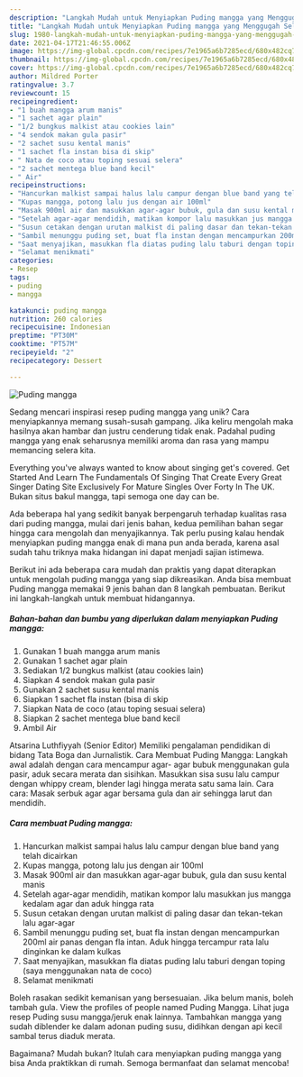 ```yaml
---
description: "Langkah Mudah untuk Menyiapkan Puding mangga yang Menggugah Selera"
title: "Langkah Mudah untuk Menyiapkan Puding mangga yang Menggugah Selera"
slug: 1980-langkah-mudah-untuk-menyiapkan-puding-mangga-yang-menggugah-selera
date: 2021-04-17T21:46:55.006Z
image: https://img-global.cpcdn.com/recipes/7e1965a6b7285ecd/680x482cq70/puding-mangga-foto-resep-utama.jpg
thumbnail: https://img-global.cpcdn.com/recipes/7e1965a6b7285ecd/680x482cq70/puding-mangga-foto-resep-utama.jpg
cover: https://img-global.cpcdn.com/recipes/7e1965a6b7285ecd/680x482cq70/puding-mangga-foto-resep-utama.jpg
author: Mildred Porter
ratingvalue: 3.7
reviewcount: 15
recipeingredient:
- "1 buah mangga arum manis"
- "1 sachet agar plain"
- "1/2 bungkus malkist atau cookies lain"
- "4 sendok makan gula pasir"
- "2 sachet susu kental manis"
- "1 sachet fla instan bisa di skip"
- " Nata de coco atau toping sesuai selera"
- "2 sachet mentega blue band kecil"
- " Air"
recipeinstructions:
- "Hancurkan malkist sampai halus lalu campur dengan blue band yang telah dicairkan"
- "Kupas mangga, potong lalu jus dengan air 100ml"
- "Masak 900ml air dan masukkan agar-agar bubuk, gula dan susu kental manis"
- "Setelah agar-agar mendidih, matikan kompor lalu masukkan jus mangga kedalam agar dan aduk hingga rata"
- "Susun cetakan dengan urutan malkist di paling dasar dan tekan-tekan lalu agar-agar"
- "Sambil menunggu puding set, buat fla instan dengan mencampurkan 200ml air panas dengan fla intan. Aduk hingga tercampur rata lalu dinginkan ke dalam kulkas"
- "Saat menyajikan, masukkan fla diatas puding lalu taburi dengan toping (saya menggunakan nata de coco)"
- "Selamat menikmati"
categories:
- Resep
tags:
- puding
- mangga

katakunci: puding mangga 
nutrition: 260 calories
recipecuisine: Indonesian
preptime: "PT30M"
cooktime: "PT57M"
recipeyield: "2"
recipecategory: Dessert

---
```



![Puding mangga](https://img-global.cpcdn.com/recipes/7e1965a6b7285ecd/680x482cq70/puding-mangga-foto-resep-utama.jpg)

Sedang mencari inspirasi resep puding mangga yang unik? Cara menyiapkannya memang susah-susah gampang. Jika keliru mengolah maka hasilnya akan hambar dan justru cenderung tidak enak. Padahal puding mangga yang enak seharusnya memiliki aroma dan rasa yang mampu memancing selera kita.

Everything you&#39;ve always wanted to know about singing get&#39;s covered. Get Started And Learn The Fundamentals Of Singing That Create Every Great Singer Dating Site Exclusively For Mature Singles Over Forty In The UK. Bukan situs bakul mangga, tapi semoga one day can be.

Ada beberapa hal yang sedikit banyak berpengaruh terhadap kualitas rasa dari puding mangga, mulai dari jenis bahan, kedua pemilihan bahan segar hingga cara mengolah dan menyajikannya. Tak perlu pusing kalau hendak menyiapkan puding mangga enak di mana pun anda berada, karena asal sudah tahu triknya maka hidangan ini dapat menjadi sajian istimewa.


Berikut ini ada beberapa cara mudah dan praktis yang dapat diterapkan untuk mengolah puding mangga yang siap dikreasikan. Anda bisa membuat Puding mangga memakai 9 jenis bahan dan 8 langkah pembuatan. Berikut ini langkah-langkah untuk membuat hidangannya.

<!--inarticleads1-->

##### Bahan-bahan dan bumbu yang diperlukan dalam menyiapkan Puding mangga:

1. Gunakan 1 buah mangga arum manis
1. Gunakan 1 sachet agar plain
1. Sediakan 1/2 bungkus malkist (atau cookies lain)
1. Siapkan 4 sendok makan gula pasir
1. Gunakan 2 sachet susu kental manis
1. Siapkan 1 sachet fla instan (bisa di skip
1. Siapkan  Nata de coco (atau toping sesuai selera)
1. Siapkan 2 sachet mentega blue band kecil
1. Ambil  Air


Atsarina Luthfiyyah (Senior Editor) Memiliki pengalaman pendidikan di bidang Tata Boga dan Jurnalistik. Cara Membuat Puding Mangga: Langkah awal adalah dengan cara mencampur agar- agar bubuk menggunakan gula pasir, aduk secara merata dan sisihkan. Masukkan sisa susu lalu campur dengan whippy cream, blender lagi hingga merata satu sama lain. Cara cara: Masak serbuk agar agar bersama gula dan air sehingga larut dan mendidih. 

<!--inarticleads2-->

##### Cara membuat Puding mangga:

1. Hancurkan malkist sampai halus lalu campur dengan blue band yang telah dicairkan
1. Kupas mangga, potong lalu jus dengan air 100ml
1. Masak 900ml air dan masukkan agar-agar bubuk, gula dan susu kental manis
1. Setelah agar-agar mendidih, matikan kompor lalu masukkan jus mangga kedalam agar dan aduk hingga rata
1. Susun cetakan dengan urutan malkist di paling dasar dan tekan-tekan lalu agar-agar
1. Sambil menunggu puding set, buat fla instan dengan mencampurkan 200ml air panas dengan fla intan. Aduk hingga tercampur rata lalu dinginkan ke dalam kulkas
1. Saat menyajikan, masukkan fla diatas puding lalu taburi dengan toping (saya menggunakan nata de coco)
1. Selamat menikmati


Boleh rasakan sedikit kemanisan yang bersesuaian. Jika belum manis, boleh tambah gula. View the profiles of people named Puding Mangga. Lihat juga resep Puding susu mangga/jeruk enak lainnya. Tambahkan mangga yang sudah diblender ke dalam adonan puding susu, didihkan dengan api kecil sambal terus diaduk merata. 

Bagaimana? Mudah bukan? Itulah cara menyiapkan puding mangga yang bisa Anda praktikkan di rumah. Semoga bermanfaat dan selamat mencoba!

